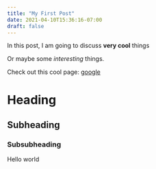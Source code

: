 ```yaml
---
title: "My First Post"
date: 2021-04-10T15:36:16-07:00
draft: false
---
```


In this post, I am going to discuss **very cool** things

Or maybe some *interesting* things.

Check out this cool page: [google](https://google.com)

# Heading
## Subheading
### Subsubheading

Hello world
